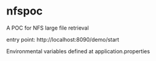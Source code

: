 # nfspoc
A POC for NFS large file retrieval 
  
entry point:
http://localhost:8090/demo/start

Environmental variables defined at application.properties
